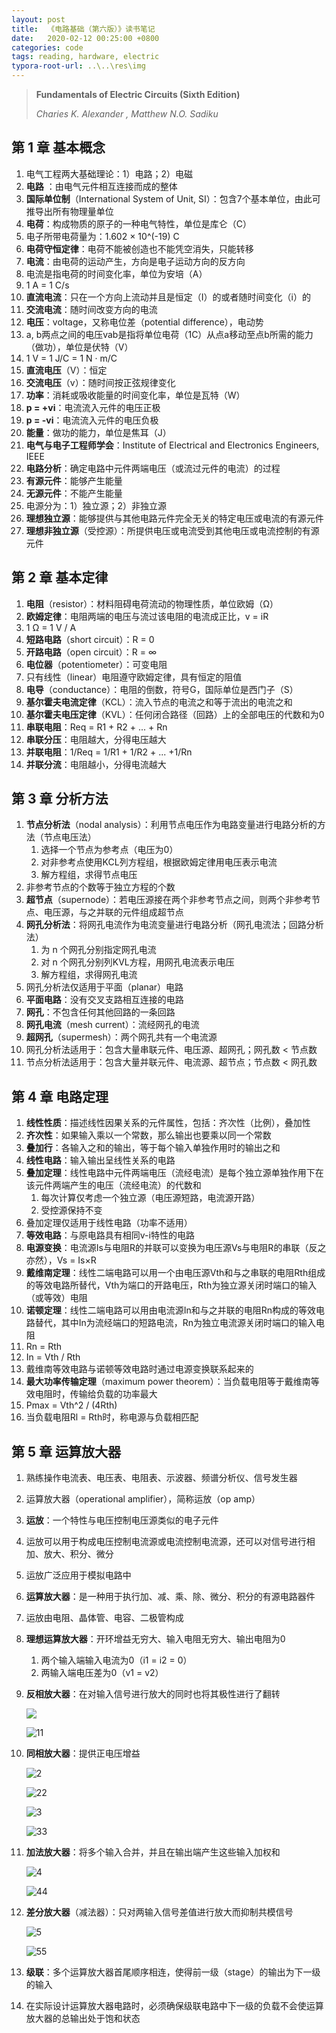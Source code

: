 ```yaml
---
layout: post
title:  《电路基础（第六版）》读书笔记
date:   2020-02-12 00:25:00 +0800
categories: code
tags: reading, hardware, electric
typora-root-url: ..\..\res\img
---
```






> **Fundamentals of Electric Circuits (Sixth Edition)**
>
> *Charies K. Alexander , Matthew N.O. Sadiku*



## 第 1 章	基本概念

1. 电气工程两大基础理论：1）电路；2）电磁
2. **电路** ：由电气元件相互连接而成的整体
3. **国际单位制**（International System of Unit, SI）：包含7个基本单位，由此可推导出所有物理量单位
4. **电荷**：构成物质的原子的一种电气特性，单位是库仑（C）
5. 电子所带电荷量为：1.602 × 10^(-19) C
6. **电荷守恒定律**：电荷不能被创造也不能凭空消失，只能转移
7. **电流**：由电荷的运动产生，方向是电子运动方向的反方向
8. 电流是指电荷的时间变化率，单位为安培（A）
9. 1 A = 1 C/s
10. **直流电流**：只在一个方向上流动并且是恒定（I）的或者随时间变化（i）的
11. **交流电流**：随时间改变方向的电流
12. **电压**：voltage，又称电位差（potential difference），电动势
13. a, b两点之间的电压vab是指将单位电荷（1C）从点a移动至点b所需的能力（做功），单位是伏特（V）
14. 1 V = 1 J/C = 1 N · m/C
15. **直流电压**（V）：恒定
16. **交流电压**（v）：随时间按正弦规律变化
17. **功率**：消耗或吸收能量的时间变化率，单位是瓦特（W）
18. **p = +vi**：电流流入元件的电压正极
19. **p = -vi**：电流流入元件的电压负极
20. **能量**：做功的能力，单位是焦耳（J）
21. **电气与电子工程师学会**：Institute of Electrical and Electronics Engineers, IEEE
22. **电路分析**：确定电路中元件两端电压（或流过元件的电流）的过程
23. **有源元件**：能够产生能量
24. **无源元件**：不能产生能量
25. 电源分为：1）独立源；2）非独立源
26. **理想独立源**：能够提供与其他电路元件完全无关的特定电压或电流的有源元件
27. **理想非独立源**（受控源）：所提供电压或电流受到其他电压或电流控制的有源元件

    

## 第 2 章	基本定律

1. **电阻**（resistor）：材料阻碍电荷流动的物理性质，单位欧姆（Ω）
2. **欧姆定律**：电阻两端的电压与流过该电阻的电流成正比，v = iR
3. 1 Ω  = 1 V / A
4. **短路电路**（short circuit）：R = 0
5. **开路电路**（open circuit）：R = ∞
6. **电位器**（potentiometer）：可变电阻
7. 只有线性（linear）电阻遵守欧姆定律，具有恒定的阻值
8. **电导**（conductance）：电阻的倒数，符号G，国际单位是西门子（S）
9. **基尔霍夫电流定律**（KCL）：流入节点的电流之和等于流出的电流之和
10. **基尔霍夫电压定律**（KVL）：任何闭合路径（回路）上的全部电压的代数和为0
11. **串联电阻**：Req = R1 + R2 + ... + Rn
12. **串联分压**：电阻越大，分得电压越大
13. **并联电阻**：1/Req = 1/R1 + 1/R2 + ... +1/Rn
14. **并联分流**：电阻越小，分得电流越大



## 第 3 章	分析方法

1. **节点分析法**（nodal analysis）：利用节点电压作为电路变量进行电路分析的方法（节点电压法）
   1. 选择一个节点为参考点（电压为0）
   2. 对非参考点使用KCL列方程组，根据欧姆定律用电压表示电流
   3. 解方程组，求得节点电压
2. 非参考节点的个数等于独立方程的个数
3. **超节点**（supernode）：若电压源接在两个非参考节点之间，则两个非参考节点、电压源，与之并联的元件组成超节点
4. **网孔分析法**：将网孔电流作为电流变量进行电路分析（网孔电流法；回路分析法）
   1. 为 n 个网孔分别指定网孔电流
   2. 对 n 个网孔分别列KVL方程，用网孔电流表示电压
   3. 解方程组，求得网孔电流
5. 网孔分析法仅适用于平面（planar）电路
6. **平面电路**：没有交叉支路相互连接的电路
7. **网孔**：不包含任何其他回路的一条回路
8. **网孔电流**（mesh current）：流经网孔的电流
9. **超网孔**（supermesh）：两个网孔共有一个电流源
10. 网孔分析法适用于：包含大量串联元件、电压源、超网孔；网孔数 < 节点数
11. 节点分析法适用于：包含大量并联元件、电流源、超节点；节点数 < 网孔数



## 第 4 章	电路定理

1. **线性性质**：描述线性因果关系的元件属性，包括：齐次性（比例），叠加性
2. **齐次性**：如果输入乘以一个常数，那么输出也要乘以同一个常数
3. **叠加行**：各输入之和的输出，等于每个输入单独作用时的输出之和
4. **线性电路**：输入输出呈线性关系的电路
5. **叠加定理**：线性电路中元件两端电压（流经电流）是每个独立源单独作用下在该元件两端产生的电压（流经电流）的代数和
   1. 每次计算仅考虑一个独立源（电压源短路，电流源开路）
   2. 受控源保持不变
6. 叠加定理仅适用于线性电路（功率不适用）
7. **等效电路**：与原电路具有相同v-i特性的电路
8. **电源变换**：电流源Is与电阻R的并联可以变换为电压源Vs与电阻R的串联（反之亦然），Vs = Is×R
9. **戴维南定理**：线性二端电路可以用一个由电压源Vth和与之串联的电阻Rth组成的等效电路所替代，Vth为端口的开路电压，Rth为独立源关闭时端口的输入（或等效）电阻
10. **诺顿定理**：线性二端电路可以用由电流源In和与之并联的电阻Rn构成的等效电路替代，其中In为流经端口的短路电流，Rn为独立电流源关闭时端口的输入电阻
11. Rn = Rth
12. In = Vth / Rth
13. 戴维南等效电路与诺顿等效电路时通过电源变换联系起来的
14. **最大功率传输定理**（maximum power theorem）：当负载电阻等于戴维南等效电阻时，传输给负载的功率最大
15. Pmax = Vth^2 / (4Rth)
16. 当负载电阻Rl = Rth时，称电源与负载相匹配



## 第 5 章	运算放大器

1. 熟练操作电流表、电压表、电阻表、示波器、频谱分析仪、信号发生器

2. 运算放大器（operational amplifier），简称运放（op amp）

3. **运放**：一个特性与电压控制电压源类似的电子元件

4. 运放可以用于构成电压控制电流源或电流控制电流源，还可以对信号进行相加、放大、积分、微分

5. 运放广泛应用于模拟电路中

6. **运算放大器**：是一种用于执行加、减、乘、除、微分、积分的有源电路器件

7. 运放由电阻、晶体管、电容、二极管构成

8. **理想运算放大器**：开环增益无穷大、输入电阻无穷大、输出电阻为0

   1. 两个输入端输入电流为0（i1 =  i2 = 0）
   2. 两输入端电压差为0（v1 = v2）

9. **反相放大器**：在对输入信号进行放大的同时也将其极性进行了翻转

   ![](/reg/img/20200212/1.png)

   ![11](/reg/img/20200212/11.png)

10. **同相放大器**：提供正电压增益

    ![2](/reg/img/20200212/2.png)

    ![22](/reg/img/20200212/22.png)

    ![3](/reg/img/20200212/3.png)

    ![33](/reg/img/20200212/33.png)

11. **加法放大器**：将多个输入合并，并且在输出端产生这些输入加权和

    ![4](/reg/img/20200212/4.png)

    ![44](/reg/img/20200212/44.png)

12. **差分放大器**（减法器）：只对两输入信号差值进行放大而抑制共模信号

    <img src="/reg/img/20200212/5.png" alt="5"  />

    ![55](/reg/img/20200212/55.png)

13. **级联**：多个运算放大器首尾顺序相连，使得前一级（stage）的输出为下一级的输入

14. 在实际设计运算放大器电路时，必须确保级联电路中下一级的负载不会使运算放大器的总输出处于饱和状态